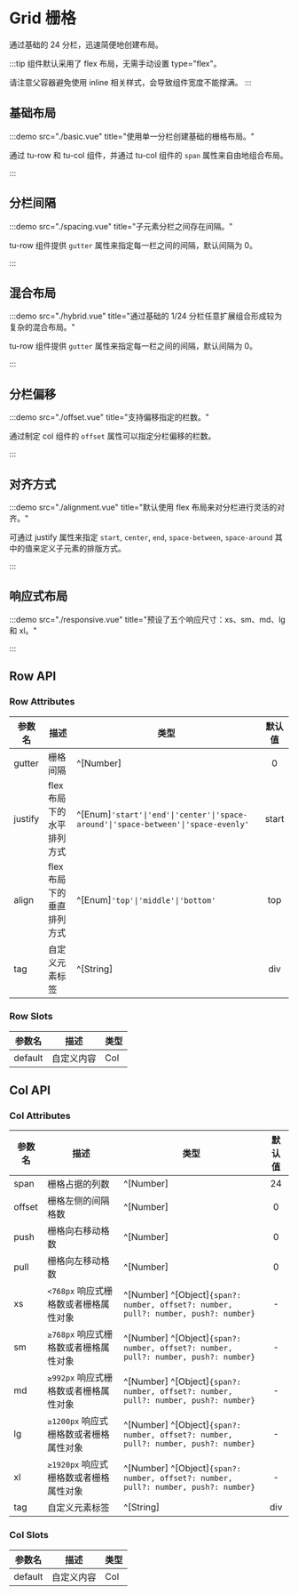 # Grid 栅格

通过基础的 24 分栏，迅速简便地创建布局。

:::tip
组件默认采用了 flex 布局，无需手动设置 type="flex"。

请注意父容器避免使用 inline 相关样式，会导致组件宽度不能撑满。
:::

## 基础布局

:::demo src="./basic.vue" title="使用单一分栏创建基础的栅格布局。"

通过 tu-row 和 tu-col 组件，并通过 tu-col 组件的 `span` 属性来自由地组合布局。

:::

## 分栏间隔

:::demo src="./spacing.vue" title="子元素分栏之间存在间隔。"

tu-row 组件提供 `gutter` 属性来指定每一栏之间的间隔，默认间隔为 0。

:::

## 混合布局

:::demo src="./hybrid.vue" title="通过基础的 1/24 分栏任意扩展组合形成较为复杂的混合布局。"

tu-row 组件提供 `gutter` 属性来指定每一栏之间的间隔，默认间隔为 0。

:::

## 分栏偏移

:::demo src="./offset.vue" title="支持偏移指定的栏数。"

通过制定 col 组件的 `offset` 属性可以指定分栏偏移的栏数。

:::

## 对齐方式

:::demo src="./alignment.vue" title="默认使用 flex 布局来对分栏进行灵活的对齐。"

可通过 justify 属性来指定 `start`, `center`, `end`, `space-between`, `space-around` 其中的值来定义子元素的排版方式。

:::

## 响应式布局

:::demo src="./responsive.vue" title="预设了五个响应尺寸：xs、sm、md、lg 和 xl。"

:::

## Row API

### Row Attributes

| 参数名 | 描述 | 类型 | 默认值 |
| ------ | ---- | ---- | :----: |
| gutter | 栅格间隔 | ^[Number] | 0 |
| justify | flex 布局下的水平排列方式 | ^[Enum]`'start'\|'end'\|'center'\|'space-around'\|'space-between'\|'space-evenly'` | start |
| align | flex 布局下的垂直排列方式 | ^[Enum]`'top'\|'middle'\|'bottom'` | top |
| tag | 自定义元素标签 | ^[String] | div |

### Row Slots

| 参数名 | 描述 | 类型 |
| ------ | ---- | ---- |
| default | 自定义内容 | Col |

## Col API

### Col Attributes

| 参数名 | 描述 | 类型 | 默认值 |
| ------ | ---- | ---- | :----: |
| span | 栅格占据的列数 | ^[Number] | 24 |
| offset | 栅格左侧的间隔格数 | ^[Number] | 0 |
| push | 栅格向右移动格数 | ^[Number] | 0 |
| pull | 栅格向左移动格数 | ^[Number] | 0 |
| xs | `<768px` 响应式栅格数或者栅格属性对象 | ^[Number] ^[Object]`{span?: number, offset?: number, pull?: number, push?: number}` | - |
| sm | `≥768px` 响应式栅格数或者栅格属性对象 | ^[Number] ^[Object]`{span?: number, offset?: number, pull?: number, push?: number}` | - |
| md | `≥992px` 响应式栅格数或者栅格属性对象 | ^[Number] ^[Object]`{span?: number, offset?: number, pull?: number, push?: number}` | - |
| lg | `≥1200px` 响应式栅格数或者栅格属性对象 | ^[Number] ^[Object]`{span?: number, offset?: number, pull?: number, push?: number}` | - |
| xl | `≥1920px` 响应式栅格数或者栅格属性对象 | ^[Number] ^[Object]`{span?: number, offset?: number, pull?: number, push?: number}` | - |
| tag | 自定义元素标签 | ^[String] | div |

### Col Slots

| 参数名 | 描述 | 类型 |
| ------ | ---- | ---- |
| default | 自定义内容 | Col |
